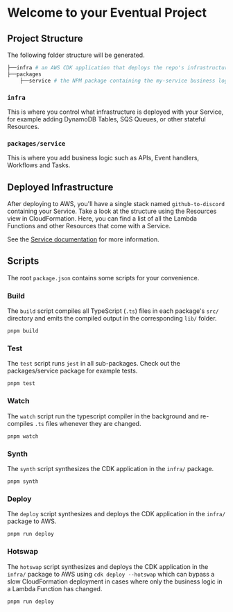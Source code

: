 # Welcome to your Eventual Project

## Project Structure
The following folder structure will be generated. 
```bash
├──infra # an AWS CDK application that deploys the repo's infrastructure
├──packages
    ├──service # the NPM package containing the my-service business logic
```

### `infra`

This is where you control what infrastructure is deployed with your Service, for example adding DynamoDB Tables, SQS Queues, or other stateful Resources.

### `packages/service`

This is where you add business logic such as APIs, Event handlers, Workflows and Tasks.

## Deployed Infrastructure

After deploying to AWS, you'll have a single stack named `github-to-discord` containing your Service. Take a look at the structure using the Resources view in CloudFormation. Here, you can find a list of all the Lambda Functions and other Resources that come with a Service.

See the [Service documentation](https://docs.eventual.ai/reference/service) for more information.

## Scripts

The root `package.json` contains some scripts for your convenience.

### Build

The `build` script compiles all TypeScript (`.ts`) files in each package's `src/` directory and emits the compiled output in the corresponding `lib/` folder.

```
pnpm build
```

### Test

The `test` script runs `jest` in all sub-packages. Check out the packages/service package for example tests.

```
pnpm test
```

### Watch

The `watch` script run the typescript compiler in the background and re-compiles `.ts` files whenever they are changed.
```
pnpm watch
```

### Synth

The `synth` script synthesizes the CDK application in the `infra/` package. 
```
pnpm synth
```

### Deploy

The `deploy` script synthesizes and deploys the CDK application in the `infra/` package to AWS.
```
pnpm run deploy
```

### Hotswap

The `hotswap` script synthesizes and deploys the CDK application in the `infra/` package to AWS using `cdk deploy --hotswap` which can bypass a slow CloudFormation deployment in cases where only the business logic in a Lambda Function has changed.
```
pnpm run deploy
```
